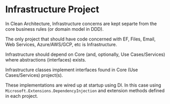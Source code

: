 # Infrastructure Project

In Clean Architecture, Infrastructure concerns are kept separte from the core business rules (or domain model in DDD).

The only project that should have code concerned with EF, Files, Email, Web Services, Azure/AWS/GCP, etc is Infrastructure.

Infrastructure should depend on Core (and, optionally, Use Cases/Services) where abstractions (interfaces) exists.

Infrastructure classes implement interfaces found in Core (Use Cases/Services) project(s).

These implementations are wired up at startup using DI. In this case using `Microsoft.Extensions.DependencyInjection` and extension methods defined in each project.
